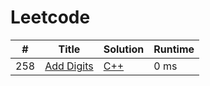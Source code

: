 # Leetcode

| # | Title | Solution | Runtime |
|---| ----- | -------- | ------- |
|258|[ Add Digits](https://leetcode.com/problems/add-digits/)|[C++](./solutions/258.%20Add%20Digits.cpp)|0 ms|
